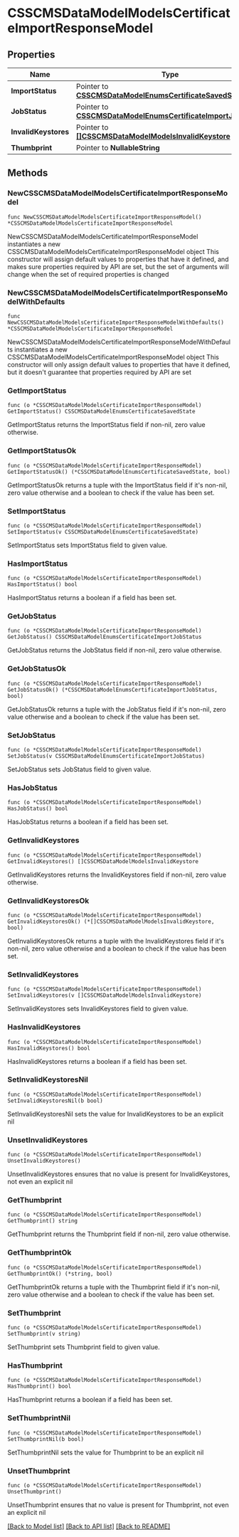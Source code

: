 # CSSCMSDataModelModelsCertificateImportResponseModel

## Properties

Name | Type | Description | Notes
------------ | ------------- | ------------- | -------------
**ImportStatus** | Pointer to [**CSSCMSDataModelEnumsCertificateSavedState**](CSSCMSDataModelEnumsCertificateSavedState.md) |  | [optional] 
**JobStatus** | Pointer to [**CSSCMSDataModelEnumsCertificateImportJobStatus**](CSSCMSDataModelEnumsCertificateImportJobStatus.md) |  | [optional] 
**InvalidKeystores** | Pointer to [**[]CSSCMSDataModelModelsInvalidKeystore**](CSSCMSDataModelModelsInvalidKeystore.md) |  | [optional] 
**Thumbprint** | Pointer to **NullableString** |  | [optional] 

## Methods

### NewCSSCMSDataModelModelsCertificateImportResponseModel

`func NewCSSCMSDataModelModelsCertificateImportResponseModel() *CSSCMSDataModelModelsCertificateImportResponseModel`

NewCSSCMSDataModelModelsCertificateImportResponseModel instantiates a new CSSCMSDataModelModelsCertificateImportResponseModel object
This constructor will assign default values to properties that have it defined,
and makes sure properties required by API are set, but the set of arguments
will change when the set of required properties is changed

### NewCSSCMSDataModelModelsCertificateImportResponseModelWithDefaults

`func NewCSSCMSDataModelModelsCertificateImportResponseModelWithDefaults() *CSSCMSDataModelModelsCertificateImportResponseModel`

NewCSSCMSDataModelModelsCertificateImportResponseModelWithDefaults instantiates a new CSSCMSDataModelModelsCertificateImportResponseModel object
This constructor will only assign default values to properties that have it defined,
but it doesn't guarantee that properties required by API are set

### GetImportStatus

`func (o *CSSCMSDataModelModelsCertificateImportResponseModel) GetImportStatus() CSSCMSDataModelEnumsCertificateSavedState`

GetImportStatus returns the ImportStatus field if non-nil, zero value otherwise.

### GetImportStatusOk

`func (o *CSSCMSDataModelModelsCertificateImportResponseModel) GetImportStatusOk() (*CSSCMSDataModelEnumsCertificateSavedState, bool)`

GetImportStatusOk returns a tuple with the ImportStatus field if it's non-nil, zero value otherwise
and a boolean to check if the value has been set.

### SetImportStatus

`func (o *CSSCMSDataModelModelsCertificateImportResponseModel) SetImportStatus(v CSSCMSDataModelEnumsCertificateSavedState)`

SetImportStatus sets ImportStatus field to given value.

### HasImportStatus

`func (o *CSSCMSDataModelModelsCertificateImportResponseModel) HasImportStatus() bool`

HasImportStatus returns a boolean if a field has been set.

### GetJobStatus

`func (o *CSSCMSDataModelModelsCertificateImportResponseModel) GetJobStatus() CSSCMSDataModelEnumsCertificateImportJobStatus`

GetJobStatus returns the JobStatus field if non-nil, zero value otherwise.

### GetJobStatusOk

`func (o *CSSCMSDataModelModelsCertificateImportResponseModel) GetJobStatusOk() (*CSSCMSDataModelEnumsCertificateImportJobStatus, bool)`

GetJobStatusOk returns a tuple with the JobStatus field if it's non-nil, zero value otherwise
and a boolean to check if the value has been set.

### SetJobStatus

`func (o *CSSCMSDataModelModelsCertificateImportResponseModel) SetJobStatus(v CSSCMSDataModelEnumsCertificateImportJobStatus)`

SetJobStatus sets JobStatus field to given value.

### HasJobStatus

`func (o *CSSCMSDataModelModelsCertificateImportResponseModel) HasJobStatus() bool`

HasJobStatus returns a boolean if a field has been set.

### GetInvalidKeystores

`func (o *CSSCMSDataModelModelsCertificateImportResponseModel) GetInvalidKeystores() []CSSCMSDataModelModelsInvalidKeystore`

GetInvalidKeystores returns the InvalidKeystores field if non-nil, zero value otherwise.

### GetInvalidKeystoresOk

`func (o *CSSCMSDataModelModelsCertificateImportResponseModel) GetInvalidKeystoresOk() (*[]CSSCMSDataModelModelsInvalidKeystore, bool)`

GetInvalidKeystoresOk returns a tuple with the InvalidKeystores field if it's non-nil, zero value otherwise
and a boolean to check if the value has been set.

### SetInvalidKeystores

`func (o *CSSCMSDataModelModelsCertificateImportResponseModel) SetInvalidKeystores(v []CSSCMSDataModelModelsInvalidKeystore)`

SetInvalidKeystores sets InvalidKeystores field to given value.

### HasInvalidKeystores

`func (o *CSSCMSDataModelModelsCertificateImportResponseModel) HasInvalidKeystores() bool`

HasInvalidKeystores returns a boolean if a field has been set.

### SetInvalidKeystoresNil

`func (o *CSSCMSDataModelModelsCertificateImportResponseModel) SetInvalidKeystoresNil(b bool)`

 SetInvalidKeystoresNil sets the value for InvalidKeystores to be an explicit nil

### UnsetInvalidKeystores
`func (o *CSSCMSDataModelModelsCertificateImportResponseModel) UnsetInvalidKeystores()`

UnsetInvalidKeystores ensures that no value is present for InvalidKeystores, not even an explicit nil
### GetThumbprint

`func (o *CSSCMSDataModelModelsCertificateImportResponseModel) GetThumbprint() string`

GetThumbprint returns the Thumbprint field if non-nil, zero value otherwise.

### GetThumbprintOk

`func (o *CSSCMSDataModelModelsCertificateImportResponseModel) GetThumbprintOk() (*string, bool)`

GetThumbprintOk returns a tuple with the Thumbprint field if it's non-nil, zero value otherwise
and a boolean to check if the value has been set.

### SetThumbprint

`func (o *CSSCMSDataModelModelsCertificateImportResponseModel) SetThumbprint(v string)`

SetThumbprint sets Thumbprint field to given value.

### HasThumbprint

`func (o *CSSCMSDataModelModelsCertificateImportResponseModel) HasThumbprint() bool`

HasThumbprint returns a boolean if a field has been set.

### SetThumbprintNil

`func (o *CSSCMSDataModelModelsCertificateImportResponseModel) SetThumbprintNil(b bool)`

 SetThumbprintNil sets the value for Thumbprint to be an explicit nil

### UnsetThumbprint
`func (o *CSSCMSDataModelModelsCertificateImportResponseModel) UnsetThumbprint()`

UnsetThumbprint ensures that no value is present for Thumbprint, not even an explicit nil

[[Back to Model list]](../README.md#documentation-for-models) [[Back to API list]](../README.md#documentation-for-api-endpoints) [[Back to README]](../README.md)


